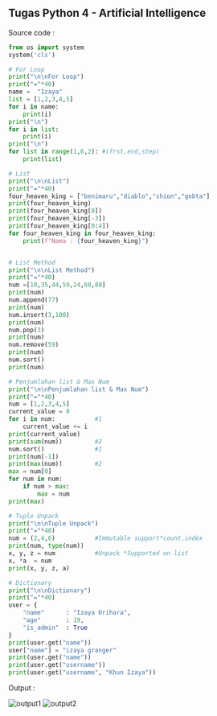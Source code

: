 
## Tugas Python 4 - Artificial Intelligence

Source code :

```py
from os import system
system('cls')

# For Loop
print("\n\nFor Loop")
print("="*40)
name =  "Izaya"
list = [1,2,3,4,5]
for i in name:
    print(i)
print("\n")
for i in list:
    print(i)
print("\n")
for list in range(1,6,2): #(frst,end,step)
    print(list)

# List
print("\n\nList")
print("="*40)
four_heaven_king = ["benimaru","diablo","shion","gobta"]
print(four_heaven_king)
print(four_heaven_king[0])
print(four_heaven_king[-3])
print(four_heaven_king[0:4])
for four_heaven_king in four_heaven_king:
    print(f"Nama : {four_heaven_king}")


# List Method
print("\n\nList Method")
print("="*40)
num =[10,35,44,59,24,68,88]
print(num)
num.append(77)
print(num)
num.insert(3,100)
print(num)
num.pop(3)
print(num)
num.remove(59)
print(num)
num.sort()
print(num)

# Penjumlahan list & Max Num
print("\n\nPenjumlahan list & Max Num")
print("="*40)
num = [1,2,3,4,5]
current_value = 0
for i in num:           #1
    current_value += i
print(current_value)
print(sum(num))         #2
num.sort()              #1
print(num[-1])
print(max(num))         #2
max = num[0]
for num in num:
    if num > max:
        max = num
print(max)

# Tuple Unpack
print("\n\nTuple Unpack")
print("="*40)
num = (2,4,6)           #Immutable support*count,index 
print(num, type(num))
x, y, z = num           #Unpack *Supported on list 
x, *a  = num   
print(x, y, z, a)

# Dictionary
print("\n\nDictionary")
print("="*40)
user = {
    "name"      : "Izaya Orihara",
    "age"       : 19,
    "is_admin"  : True
}
print(user.get("name"))
user["name"] = "izaya granger"
print(user.get("name"))
print(user.get("username"))
print(user.get("username", "Khun Izaya"))
```

Output :

![output1](https://user-images.githubusercontent.com/92994688/140665382-62217370-44a0-4d99-9c3a-244bf71ad9b1.png)
![output2](https://user-images.githubusercontent.com/92994688/140665386-fd34b6a7-68c1-4b48-934d-f9c19ed30a25.png)

